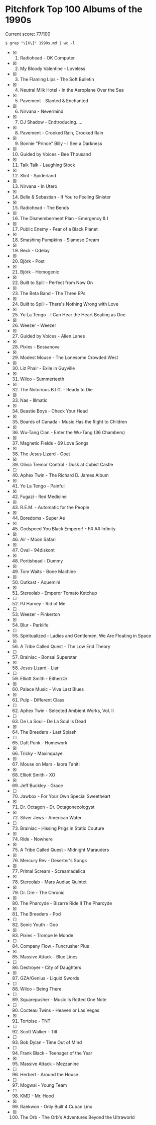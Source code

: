 Pitchfork Top 100 Albums of the 1990s
=====================================

Current score: 77/100

`$ grep "\[X\]" 1990s.md | wc -l`

- [X] 1. Radiohead - OK Computer
- [X] 2. My Bloody Valentine - Loveless
- [X] 3. The Flaming Lips - The Soft Bulletin
- [X] 4. Neutral Milk Hotel - In the Aeroplane Over the Sea
- [X] 5. Pavement - Slanted & Enchanted
- [X] 6. Nirvana - Nevermind
- [X] 7. DJ Shadow - Endtroducing.....
- [X] 8. Pavement - Crooked Rain, Crooked Rain
- [X] 9. Bonnie "Prince" Billy - I See a Darkness
- [X] 10. Guided by Voices - Bee Thousand
- [X] 11. Talk Talk - Laughing Stock
- [X] 12. Slint - Spiderland
- [X] 13. Nirvana - In Utero
- [X] 14. Belle & Sebastian - If You're Feeling Sinister
- [X] 15. Radiohead - The Bends
- [X] 16. The Dismemberment Plan - Emergency & I
- [X] 17. Public Enemy - Fear of a Black Planet
- [X] 18. Smashing Pumpkins - Siamese Dream
- [X] 19. Beck - Odelay
- [X] 20. Björk - Post
- [X] 21. Björk - Homogenic
- [X] 22. Built to Spill - Perfect from Now On
- [X] 23. The Beta Band - The Three EPs
- [X] 24. Built to Spill - There's Nothing Wrong with Love
- [X] 25. Yo La Tengo - I Can Hear the Heart Beating as One
- [X] 26. Weezer - Weezer
- [X] 27. Guided by Voices - Alien Lanes
- [X] 28. Pixies - Bossanova
- [X] 29. Modest Mouse - The Lonesome Crowded West
- [X] 30. Liz Phair - Exile in Guyville
- [X] 31. Wilco - Summerteeth
- [X] 32. The Notorious B.I.G. - Ready to Die
- [X] 33. Nas - Illmatic
- [X] 34. Beastie Boys - Check Your Head
- [X] 35. Boards of Canada - Music Has the Right to Children
- [X] 36. Wu-Tang Clan - Enter the Wu-Tang (36 Chambers)
- [X] 37. Magnetic Fields - 69 Love Songs
- [X] 38. The Jesus Lizard - Goat
- [X] 39. Olivia Tremor Control - Dusk at Cubist Castle
- [ ] 40. Aphex Twin - The Richard D. James Album
- [X] 41. Yo La Tengo - Painful
- [X] 42. Fugazi - Red Medicine
- [X] 43. R.E.M. - Automatic for the People
- [X] 44. Boredoms - Super Ae
- [X] 45. Godspeed You Black Emperor! - F# A# Infinity
- [X] 46. Air - Moon Safari
- [X] 47. Oval - 94diskont
- [X] 48. Portishead - Dummy
- [X] 49. Tom Waits - Bone Machine
- [X] 50. Outkast - Aquemini
- [X] 51. Stereolab - Emperor Tomato Ketchup
- [ ] 52. PJ Harvey - Rid of Me
- [ ] 53. Weezer - Pinkerton
- [X] 54. Blur - Parklife
- [ ] 55. Spiritualized - Ladies and Gentlemen, We Are Floating in Space
- [X] 56. A Tribe Called Quest - The Low End Theory
- [ ] 57. Brainiac - Bonsai Superstar
- [X] 58. Jesus Lizard - Liar
- [ ] 59. Elliott Smith - Either/Or
- [X] 60. Palace Music - Viva Last Blues
- [X] 61. Pulp - Different Class
- [ ] 62. Aphex Twin - Selected Ambient Works, Vol. II
- [ ] 63. De La Soul - De La Soul Is Dead
- [X] 64. The Breeders - Last Splash
- [ ] 65. Daft Punk - Homework
- [X] 66. Tricky - Maxinquaye
- [X] 67. Mouse on Mars - Iaora Tahiti
- [X] 68. Elliott Smith - XO
- [X] 69. Jeff Buckley - Grace
- [ ] 70. Jawbox - For Your Own Special Sweetheart
- [X] 71. Dr. Octagon - Dr. Octagonecologyst
- [X] 72. Silver Jews - American Water
- [ ] 73. Brainiac - Hissing Prigs in Static Couture
- [X] 74. Ride - Nowhere
- [X] 75. A Tribe Called Quest - Midnight Marauders
- [X] 76. Mercury Rev - Deserter's Songs
- [X] 77. Primal Scream - Screamadelica
- [X] 78. Stereolab - Mars Audiac Quintet
- [X] 79. Dr. Dre - The Chronic
- [X] 80. The Pharcyde - Bizarre Ride II The Pharcyde
- [X] 81. The Breeders - Pod
- [ ] 82. Sonic Youth - Goo
- [X] 83. Pixies - Trompe le Monde
- [ ] 84. Company Flow - Funcrusher Plus
- [X] 85. Massive Attack - Blue Lines
- [ ] 86. Destroyer - City of Daughters
- [X] 87. GZA/Genius - Liquid Swords
- [ ] 88. Wilco - Being There
- [ ] 89. Squarepusher - Music Is Rotted One Note
- [ ] 90. Cocteau Twins - Heaven or Las Vegas
- [X] 91. Tortoise - TNT
- [ ] 92. Scott Walker - Tilt
- [ ] 93. Bob Dylan - Time Out of Mind
- [ ] 94. Frank Black - Teenager of the Year
- [X] 95. Massive Attack - Mezzanine
- [ ] 96. Herbert - Around the House
- [ ] 97. Mogwai - Young Team
- [ ] 98. KMD - Mr. Hood
- [X] 99. Raekwon - Only Built 4 Cuban Linx
- [X] 100. The Orb - The Orb's Adventures Beyond the Ultraworld
